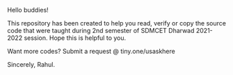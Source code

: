Hello buddies!


This repository has been created to help you read, verify or copy the source code that were taught during 2nd semester of SDMCET Dharwad 2021-2022 session.
Hope this is helpful to you.

Want more codes?
Submit a request @ tiny.one/usaskhere

Sincerely,
Rahul.
